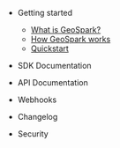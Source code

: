 - Getting started

  - [What is GeoSpark?](quickstart.md)
  - [How GeoSpark works](more-pages.md)
  - [Quickstart](custom-navbar.md)

- SDK Documentation

- API Documentation

- Webhooks

- Changelog

- Security

